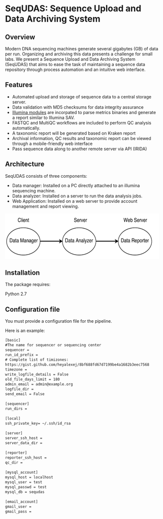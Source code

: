 # SeqUDAS: Sequence Upload and Data Archiving System

## Overview

Modern DNA sequencing machines generate several gigabytes (GB) of data per run. Organizing and archiving this data presents a challenge for small labs. We present a Sequence Upload and Data Archiving System (SeqUDAS) that aims to ease the task of maintaining a sequence data repository through process automation and an intuitive web interface.

## Features

- Automated upload and storage of sequence data to a central storage server.
- Data validation with MD5 checksums for data integrity assurance
- [Illumina modules](https://bitbucket.org/invitae/illuminate) are incorpated to parse metrics binaries and generate a report similar to Illumina SAV.
- FASTQC and MultiQC workflows are included to perform QC analysis automatically.
- A taxonomic report will be generated based on Kraken report 
- Archival information, QC results and taxonomic report can be viewed through a mobile-friendly web interface
- Pass sequence data along to another remote server via API (IRIDA) 

## Architecture

SeqUDAS consists of three components:

- Data manager: Installed on a PC directly attached to an illumina sequencing machine.
- Data analyzer: Installed on a server to run the data analysis jobs.
- Web Application: Installed on a web server to provide account management and report viewing.

<img src="https://github.com/duanjunhyq/sequdas/blob/master/docs/images/sequdas-architecture.jpg" width="600" height="150">

## Installation

The package requires:

Python 2.7

## Configuration file

You must provide a configuration file for the pipeline.

Here is an example:

```
[basic]
#The name for sequencer or sequencing center
sequencer = 
run_id_prefix = 
# Complete list of timizones: https://gist.github.com/heyalexej/8bf688fd67d7199be4a1682b3eec7568
timezone = 
write_logfile_details = False
old_file_days_limit = 180
admin_email = admin@example.org
logfile_dir = 
send_email = False

[sequencer]
run_dirs = 

[local]
ssh_private_key= ~/.ssh/id_rsa

[server]
server_ssh_host = 
server_data_dir = 

[reporter]
reporter_ssh_host = 
qc_dir = 

[mysql_account]
mysql_host = localhost
mysql_user = test
mysql_passwd = test
mysql_db = sequdas

[email_account]
gmail_user = 
gmail_pass = 

```



